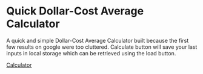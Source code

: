 # Quick Dollar-Cost Average Calculator

A quick and simple Dollar-Cost Average Calculator built because the first few results on google were too cluttered. 
Calculate button will save your last inputs in local storage which can be retrieved using the load button.

[Calculator](https://brave-hugle-d9bd93.netlify.app/)
